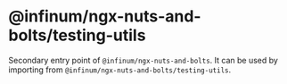 # @infinum/ngx-nuts-and-bolts/testing-utils

Secondary entry point of `@infinum/ngx-nuts-and-bolts`. It can be used by importing from `@infinum/ngx-nuts-and-bolts/testing-utils`.

